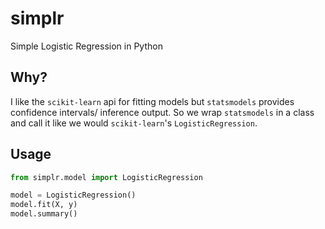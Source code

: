 # simplr
Simple Logistic Regression in Python


## Why?

I like the `scikit-learn` api for fitting models but `statsmodels` provides confidence intervals/ inference output. So we wrap `statsmodels` in a class and call it like we would `scikit-learn`'s `LogisticRegression`.


## Usage

```python
from simplr.model import LogisticRegression

model = LogisticRegression()
model.fit(X, y)
model.summary()
```
